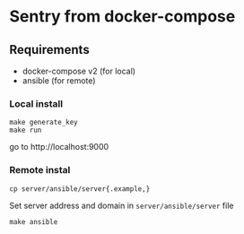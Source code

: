 # Sentry from docker-compose

## Requirements

- docker-compose v2 (for local)
- ansible (for remote)

### Local install

```
make generate_key
make run
```

go to http://localhost:9000

### Remote instal

```
cp server/ansible/server{.example,}
```

Set server address and domain in `server/ansible/server` file

```
make ansible
```
